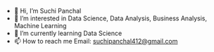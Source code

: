 - 👋 Hi, I’m Suchi Panchal
- 👀 I’m interested in Data Science, Data Analysis, Business Analysis, Machine Learning 
- 🌱 I’m currently learning Data Science 
- 📫 How to reach me
Email: suchipanchal412@gmail.com 

<!---
su518/su518 is a ✨ special ✨ repository because its `README.md` (this file) appears on your GitHub profile.
You can click the Preview link to take a look at your changes.
--->
